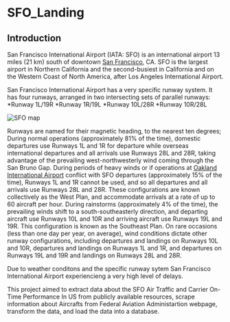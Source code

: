 # SFO_Landing

## Introduction
San Francisco International Airport (IATA: SFO) is an international airport 13 miles (21 km) south of downtown [San Francisco](https://en.wikipedia.org/wiki/San_Francisco), CA. SFO is the largest airport in Northern California and the second-busiest in California and on the Western Coast of North America, after Los Angeles International Airport.

San Francisco International Airport has a very specific runway system. It has four runways, arranged in two intersecting sets of parallel runways:
*Runway 1L/19R
*Runway 1R/19L
*Runway 10L/28R
*Runway 10R/28L

![SFO map](https://upload.wikimedia.org/wikipedia/commons/thumb/4/43/SFO_Map.svg/1920px-SFO_Map.svg.png)

Runways are named for their magnetic heading, to the nearest ten degrees; 
During normal operations (approximately 81% of the time), domestic departures use Runways 1L and 1R for departure while overseas international departures and all arrivals use Runways 28L and 28R, taking advantage of the prevailing west-northwesterly wind coming through the San Bruno Gap. During periods of heavy winds or if operations at [Oakland International Airport](https://en.wikipedia.org/wiki/Oakland_International_Airport) conflict with SFO departures (approximately 15% of the time), Runways 1L and 1R cannot be used, and so all departures and all arrivals use Runways 28L and 28R. These configurations are known collectively as the West Plan, and accommodate arrivals at a rate of up to 60 aircraft per hour.
During rainstorms (approximately 4% of the time), the prevailing winds shift to a south-southeasterly direction, and departing aircraft use Runways 10L and 10R and arriving aircraft use Runways 19L and 19R. This configuration is known as the Southeast Plan.
On rare occasions (less than one day per year, on average), wind conditions dictate other runway configurations, including departures and landings on Runways 10L and 10R, departures and landings on Runways 1L and 1R, and departures on Runways 19L and 19R and landings on Runways 28L and 28R. 

Due to weather conditons and the specific runway sytem San Francisco International Airport experiencieng a very high level of delays. 

This project aimed to extract data about the SFO Air Traffic and Carrier On-Time Performance In US  from publicly available resources, scrape information about Aircrafts from Federal Aviation Administartion webpage, transform the data, and load the data into a database.
